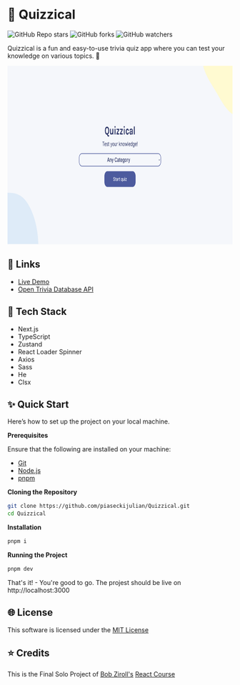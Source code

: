 # 🚀 Quizzical

![GitHub Repo stars](https://img.shields.io/github/stars/piaseckijulian/Quizzical?style=for-the-badge)
![GitHub forks](https://img.shields.io/github/forks/piaseckijulian/Quizzical?style=for-the-badge)
![GitHub watchers](https://img.shields.io/github/watchers/piaseckijulian/Quizzical?style=for-the-badge)

Quizzical is a fun and easy-to-use trivia quiz app where you can test your knowledge on various topics. 🚀

<img src="./public/thumbnail.png" alt="Image of Quizzical" width="800" height="400" />

## 🔗 Links

- [Live Demo](https://julian-quizzical.vercel.app)
- [Open Trivia Database API](https://opentdb.com)

## 📐 Tech Stack

- Next.js
- TypeScript
- Zustand
- React Loader Spinner
- Axios
- Sass
- He
- Clsx

## ✨ Quick Start

Here’s how to set up the project on your local machine.

**Prerequisites**

Ensure that the following are installed on your machine:

- [Git](https://git-scm.com)
- [Node.js](https://nodejs.org/en)
- [pnpm](https://pnpm.io)

**Cloning the Repository**

```bash
git clone https://github.com/piaseckijulian/Quizzical.git
cd Quizzical
```

**Installation**

```bash
pnpm i
```

**Running the Project**

```bash
pnpm dev
```

That's it! - You're good to go. The projest should be live on http://localhost:3000

## 🌐 License

This software is licensed under the [MIT License](https://github.com/piaseckijulian/Quizzical/blob/main/LICENSE)

## ⭐ Credits

This is the Final Solo Project of [Bob Ziroll's](https://twitter.com/bobziroll) [React Course](https://scrimba.com/learn/learnreact)
